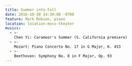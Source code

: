```yaml
---
title: Summer into Fall
date: 2016-10-30 14:30:00 -0700
feature: Mark Robson, piano
location: location-moss-theater
musics:
  - >-
    Chen Yi: Caramoor's Summer (S. California premiere)
  - >-
    Mozart: Piano Concerto No. 17 in G Major, K. 453
  - >-
    Beethoven: Symphony No. 8 in F Major, Op. 93
---
```

